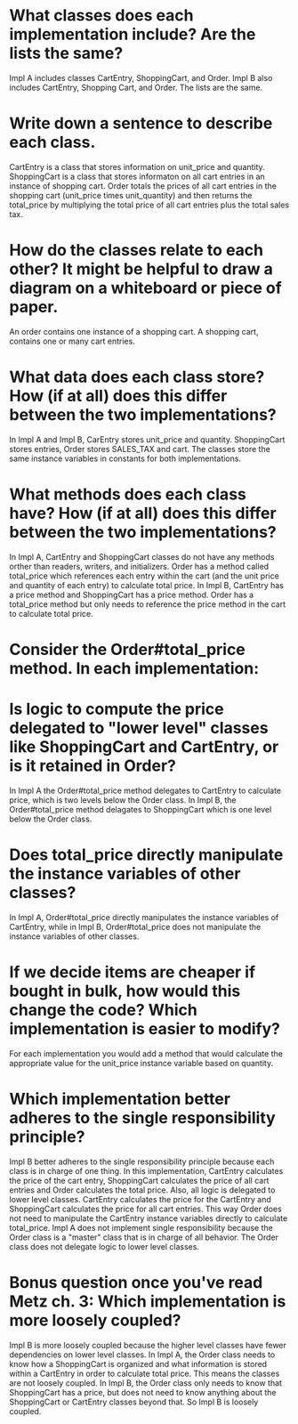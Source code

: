 # What classes does each implementation include? Are the lists the same?

Impl A includes classes CartEntry, ShoppingCart, and Order. Impl B also includes CartEntry, Shopping Cart, and Order. The lists are the same.

# Write down a sentence to describe each class.

CartEntry is a class that stores information on unit_price and quantity. ShoppingCart is a class that stores informaton on all cart entries in an instance of shopping cart. Order totals the prices of all cart entries in the shopping cart (unit_price times unit_quantity) and then returns the total_price by multiplying the total price of all cart entries plus the total sales tax.

# How do the classes relate to each other? It might be helpful to draw a diagram on a whiteboard or piece of paper.

An order contains one instance of a shopping cart. A shopping cart, contains one or many cart entries.

# What data does each class store? How (if at all) does this differ between the two implementations?

In Impl A and Impl B, CarEntry stores unit_price and quantity. ShoppingCart stores entries, Order stores SALES_TAX and cart. The classes store the same instance variables in constants for both implementations.

# What methods does each class have? How (if at all) does this differ between the two implementations?

In Impl A, CartEntry and ShoppingCart classes do not have any methods orther than readers, writers, and initializers. Order has a method called total_price which references each entry within the cart (and the unit price and quantity of each entry) to calculate total price. In Impl B, CartEntry has a price method and ShoppingCart has a price method. Order has a total_price method but only needs to reference the price method in the cart to calculate total price.

# Consider the Order#total_price method. In each implementation:
  # Is logic to compute the price delegated to "lower level" classes like ShoppingCart and CartEntry, or is it retained in Order?

  In Impl A the Order#total_price method delegates to CartEntry to calculate price, which is two levels below the Order class. In Impl B, the Order#total_price method delagates to ShoppingCart which is one level below the Order class.

  # Does total_price directly manipulate the instance variables of other classes?

  In Impl A, Order#total_price directly manipulates the instance variables of CartEntry, while in Impl B, Order#total_price does not manipulate the instance variables of other classes.

# If we decide items are cheaper if bought in bulk, how would this change the code? Which implementation is easier to modify?

For each implementation you would add a method that would calculate the appropriate value for the unit_price instance variable based on quantity.

# Which implementation better adheres to the single responsibility principle?

Impl B better adheres to the single responsibility principle because each class is in charge of one thing. In this implementation, CartEntry calculates the price of the cart entry, ShoppingCart calculates the price of all cart entries and Order calculates the total price. Also, all logic is delegated to lower level classes. CartEntry calculates the price for the CartEntry and ShoppingCart calculates the price for all cart entries. This way Order does not need to manipulate the CartEntry instance variables directly to calculate total_price. Impl A does not implement single responsibility because the Order class is a "master" class that is in charge of all behavior. The Order class does not delegate logic to lower level classes.

# Bonus question once you've read Metz ch. 3: Which implementation is more loosely coupled?

Impl B is more loosely coupled because the higher level classes have fewer dependencies on lower level classes. In Impl A, the Order class needs to know how a ShoppingCart is organized and what information is stored within a CartEntry in order to calculate total price. This means the classes are not loosely coupled. In Impl B, the Order class only needs to know that ShoppingCart has a price, but does not need to know anything about the ShoppingCart or CartEntry classes beyond that. So Impl B is loosely coupled.
